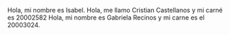 Hola, mi nombre es Isabel.
Hola, me llamo Cristian Castellanos y mi carné es 20002582
Hola, mi nombre es Gabriela Recinos y mi carne es el 20003024.

